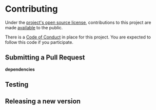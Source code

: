 # Contributing

Under the [project's open source license](LICENSE), contributions to this project are made [available][contributions-under-repository-license] to the public. 

There is a [Code of Conduct][code-of-conduct] in place for this project. You are expected to follow this code if you participate.

[code-of-conduct]: CODE_OF_CONDUCT.md
[contributions-under-repository-license]: https://help.github.com/articles/github-terms-of-service/#6-contributions-under-repository-license


## Submitting a Pull Request


**dependencies**


## Testing

## Releasing a new version


